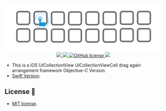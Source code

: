 <p align="center">
    <img src="logo.jpg"/>

<a href="#">
        <img src="https://img.shields.io/badge/platform-iOS-red.svg">
    </a>

<a href="#">
        <img src="https://img.shields.io/badge/language-Objective--C-orange.svg">
    </a>
    
<a href="LICENSE">
        <img src="https://img.shields.io/badge/license-MIT-blue.svg" alt="GitHub license">
    </a>

<a href="#">
        <img src="https://img.shields.io/badge/support-iOS%207%2B%20-blue.svg?style=flat">
    </a>
    
</p>

- This is a iOS UICollectionView UICollectionViewCell drag again arrangement framework Objective-C Version.
- [Swift Version](https://github.com/liangdahong/BMDragCellCollectionView-Swift).

## License 📄

- [MIT license](LICENSE).
